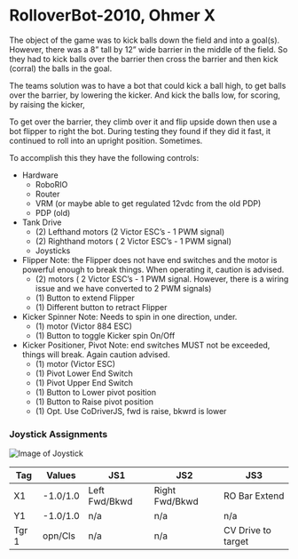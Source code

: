 # RolloverBot-2010, Ohmer X

The object of the game was to kick balls down the field and into a goal(s).  However, there was a 8” tall by 12” wide barrier in the middle of the field.  So they had to kick balls over the barrier then cross the barrier and then kick (corral) the balls in the goal.

The teams solution was to have a bot that could kick a ball high, to get balls over the barrier, by lowering the kicker.  And kick the balls low, for scoring, by raising the kicker,

To get over the barrier, they climb over it and flip upside down then use a bot flipper to right the bot.  During testing they found if they did it fast, it continued to roll into an upright position.  Sometimes.

To accomplish this they have the following controls:
* Hardware
    * RoboRIO
    * Router
    * VRM (or maybe able to get regulated 12vdc from the old PDP)
    * PDP (old)
* Tank Drive
    * (2) Lefthand motors (2 Victor ESC’s - 1 PWM signal)
    * (2) Righthand motors ( 2 Victor ESC’s - 1 PWM signal)
    * Joysticks
* Flipper Note: the Flipper does not have end switches and the motor is powerful enough to break things.  When operating it, caution is advised.
    * (2) motors ( 2 Victor ESC’s - 1 PWM signal.  However, there is a wiring issue and we have converted to 2 PWM signals)
    * (1) Button to extend Flipper
    * (1) Different button to retract Flipper
* Kicker Spinner  Note: Needs to spin in one direction, under.
    * (1) motor (Victor 884 ESC)
    * (1) Button to toggle Kicker spin On/Off
* Kicker Positioner, Pivot  Note: end switches MUST not be exceeded, things will break.  Again caution advised.
    * (1) motor (Victor ESC)
    * (1) Pivot Lower End Switch
    * (1) Pivot Upper End Switch
    * (1) Button to Lower pivot position
    * (1) Button to Raise pivot position
    * (1) Opt. Use CoDriverJS, fwd is raise, bkwrd is lower 

### Joystick Assignments

![Image of Joystick](https://github.com/teamresistance/RolloverBot-2019/blob/master/RO/images/joystick360.jpg)

 Tag | Values | JS1 | JS2 | JS3
 ----|--------|-----|-----|----
  X1 | -1.0/1.0 | Left Fwd/Bkwd | Right Fwd/Bkwd | RO Bar Extend
  Y1 | -1.0/1.0 | n/a | n/a | n/a | n/a
  Tgr 1 | opn/Cls | n/a | n/a | CV Drive to target
